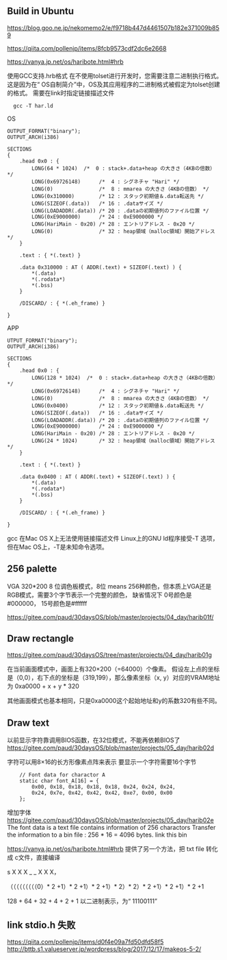 ## Build in Ubuntu 

https://blog.goo.ne.jp/nekomemo2/e/f9718b447d4461507b182e371009b859

https://qiita.com/pollenjp/items/8fcb9573cdf2dc6e2668

https://vanya.jp.net/os/haribote.html#hrb

使用GCC支持.hrb格式
在不使用tolset进行开发时，您需要注意二进制执行格式。 
这是因为在“ OS自制简介”中，OS及其应用程序的二进制格式被假定为tolset创建的格式。 
需要在link时指定链接描述文件
```
  gcc -T har.ld
```

OS
```
OUTPUT_FORMAT("binary");
OUTPUT_ARCH(i386)

SECTIONS
{
    .head 0x0 : {
        LONG(64 * 1024)  /*  0 : stack+.data+heap の大きさ（4KBの倍数） */
        LONG(0x69726148)      /*  4 : シグネチャ "Hari" */
        LONG(0)               /*  8 : mmarea の大きさ（4KBの倍数） */
        LONG(0x310000)        /* 12 : スタック初期値＆.data転送先 */
        LONG(SIZEOF(.data))   /* 16 : .dataサイズ */
        LONG(LOADADDR(.data)) /* 20 : .dataの初期値列のファイル位置 */
        LONG(0xE9000000)      /* 24 : 0xE9000000 */
        LONG(HariMain - 0x20) /* 28 : エントリアドレス - 0x20 */
        LONG(0)               /* 32 : heap領域（malloc領域）開始アドレス */
    }

    .text : { *(.text) }

    .data 0x310000 : AT ( ADDR(.text) + SIZEOF(.text) ) {
        *(.data)
        *(.rodata*)
        *(.bss)
    }

    /DISCARD/ : { *(.eh_frame) }

}
```
APP
```
UTPUT_FORMAT("binary");
OUTPUT_ARCH(i386)

SECTIONS
{
    .head 0x0 : {
        LONG(128 * 1024)  /*  0 : stack+.data+heap の大きさ（4KBの倍数） */
        LONG(0x69726148)      /*  4 : シグネチャ "Hari" */
        LONG(0)               /*  8 : mmarea の大きさ（4KBの倍数） */
        LONG(0x0400)          /* 12 : スタック初期値＆.data転送先 */
        LONG(SIZEOF(.data))   /* 16 : .dataサイズ */
        LONG(LOADADDR(.data)) /* 20 : .dataの初期値列のファイル位置 */
        LONG(0xE9000000)      /* 24 : 0xE9000000 */
        LONG(HariMain - 0x20) /* 28 : エントリアドレス - 0x20 */
        LONG(24 * 1024)       /* 32 : heap領域（malloc領域）開始アドレス */
    }

    .text : { *(.text) }

    .data 0x0400 : AT ( ADDR(.text) + SIZEOF(.text) ) {
        *(.data)
        *(.rodata*)
        *(.bss)
    }

    /DISCARD/ : { *(.eh_frame) }

}
```
gcc 在Mac OS X上无法使用链接描述文件
Linux上的GNU ld程序接受-T <scriptname>选项，但在Mac OS上，-T是未知命令选项。


## 256 palette
VGA 320*200 8 位调色板模式，8位 means 256种颜色，但本质上VGA还是RGB模式，需要3个字节表示一个完整的颜色，
缺省情况下 0号颜色是 #000000， 15号颜色是#ffffff

https://gitee.com/paud/30daysOS/blob/master/projects/04_day/harib01f/


## Draw rectangle 
https://gitee.com/paud/30daysOS/tree/master/projects/04_day/harib01g

在当前画面模式中，画面上有320×200（=64000）个像素。
假设左上点的坐标是（0,0），右下点的坐标是（319,199），那么像素坐标（x, y）对应的VRAM地址
为 0xa0000 + x + y * 320

其他画面模式也基本相同，只是0xa0000这个起始地址和y的系数320有些不同。


## Draw text
以前显示字符靠调用BIOS函数，在32位模式，不能再依赖BIOS了
https://gitee.com/paud/30daysOS/blob/master/projects/05_day/harib02d

字符可以用8×16的长方形像素点阵来表示
要显示一个字符需要16个字节
```
    // Font data for charactor A
    static char font_A[16] = {
        0x00, 0x18, 0x18, 0x18, 0x18, 0x24, 0x24, 0x24,
        0x24, 0x7e, 0x42, 0x42, 0x42, 0xe7, 0x00, 0x00
    };
```
增加字体
https://gitee.com/paud/30daysOS/blob/master/projects/05_day/harib02e
The font data is a text file contains information of 256 charactors
Transfer the information to a bin file :
256 * 16 = 4096 bytes.
link this bin 

https://vanya.jp.net/os/haribote.html#hrb
提供了另一个方法，把 txt file 转化成 c文件，直接编译

s X X X _ _ X X X，

（（（（（（（（（0）* 2 +1）* 2 +1）* 2 +1）* 2）* 2）* 2 +1）* 2 +1）* 2 +1

128 + 64 + 32 + 4 + 2 + 1
以二进制表示，为“ 11100111”

## link stdio.h 失败
https://qiita.com/pollenjp/items/d0f4e09a7fd50dfd58f5
http://bttb.s1.valueserver.jp/wordpress/blog/2017/12/17/makeos-5-2/